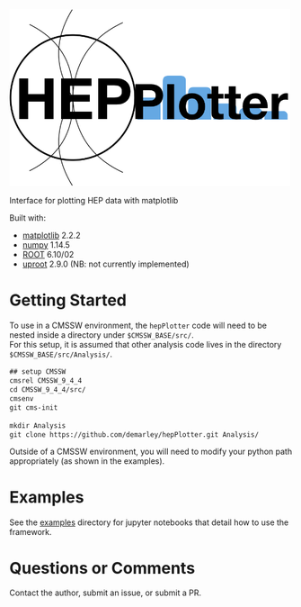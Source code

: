 <img src="data/logo.png" width="500">


Interface for plotting HEP data with matplotlib

Built with:
- [matplotlib](https://matplotlib.org/) 2.2.2
- [numpy](http://www.numpy.org/) 1.14.5
- [ROOT](https://root.cern.ch/) 6.10/02
- [uproot](https://github.com/scikit-hep/uproot) 2.9.0 (NB: not currently implemented)


# Getting Started

To use in a CMSSW environment, the `hepPlotter` code will need to be nested inside a directory under `$CMSSW_BASE/src/`.  
For this setup, it is assumed that other analysis code lives in the directory `$CMSSW_BASE/src/Analysis/`.
```
## setup CMSSW
cmsrel CMSSW_9_4_4
cd CMSSW_9_4_4/src/
cmsenv
git cms-init

mkdir Analysis
git clone https://github.com/demarley/hepPlotter.git Analysis/
```

Outside of a CMSSW environment, you will need to modify your python path appropriately (as shown in the examples).

# Examples

See the [examples](examples/) directory for jupyter notebooks that detail how to use the framework.

# Questions or Comments

Contact the author, submit an issue, or submit a PR.

